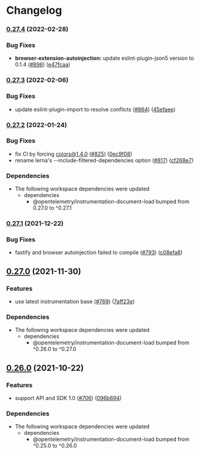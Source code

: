 # Changelog

### [0.27.4](https://www.github.com/open-telemetry/opentelemetry-js-contrib/compare/browser-extension-autoinjection-v0.27.3...browser-extension-autoinjection-v0.27.4) (2022-02-28)


### Bug Fixes

* **browser-extension-autoinjection:** update eslint-plugin-json5 version to 0.1.4 ([#896](https://www.github.com/open-telemetry/opentelemetry-js-contrib/issues/896)) ([e47fcaa](https://www.github.com/open-telemetry/opentelemetry-js-contrib/commit/e47fcaa1a04de35b096f373f44abbf87ff4125f2))

### [0.27.3](https://www.github.com/open-telemetry/opentelemetry-js-contrib/compare/browser-extension-autoinjection-v0.27.2...browser-extension-autoinjection-v0.27.3) (2022-02-06)


### Bug Fixes

* update eslint-plugin-import to resolve conflicts ([#864](https://www.github.com/open-telemetry/opentelemetry-js-contrib/issues/864)) ([45efaee](https://www.github.com/open-telemetry/opentelemetry-js-contrib/commit/45efaeec1da51398e44857dc9fe7ab3ef9456983))

### [0.27.2](https://www.github.com/open-telemetry/opentelemetry-js-contrib/compare/browser-extension-autoinjection-v0.27.1...browser-extension-autoinjection-v0.27.2) (2022-01-24)


### Bug Fixes

* fix CI by forcing colors@1.4.0 ([#825](https://www.github.com/open-telemetry/opentelemetry-js-contrib/issues/825)) ([0ec9f08](https://www.github.com/open-telemetry/opentelemetry-js-contrib/commit/0ec9f080520fe0f146a915a656300ef53a151ace))
* rename lerna's --include-filtered-dependencies option ([#817](https://www.github.com/open-telemetry/opentelemetry-js-contrib/issues/817)) ([cf268e7](https://www.github.com/open-telemetry/opentelemetry-js-contrib/commit/cf268e7a92b7800ad6dbec9ca77466f9ee03ee1a))


### Dependencies

* The following workspace dependencies were updated
  * dependencies
    * @opentelemetry/instrumentation-document-load bumped from 0.27.0 to ^0.27.1

### [0.27.1](https://www.github.com/open-telemetry/opentelemetry-js-contrib/compare/browser-extension-autoinjection-v0.27.0...browser-extension-autoinjection-v0.27.1) (2021-12-22)


### Bug Fixes

* fastify and browser autoinjection failed to compile ([#793](https://www.github.com/open-telemetry/opentelemetry-js-contrib/issues/793)) ([c08efa8](https://www.github.com/open-telemetry/opentelemetry-js-contrib/commit/c08efa82a38d3d5b4d0c51d712a39052317b9f74))

## [0.27.0](https://www.github.com/open-telemetry/opentelemetry-js-contrib/compare/browser-extension-autoinjection-v0.26.0...browser-extension-autoinjection-v0.27.0) (2021-11-30)


### Features

* use latest instrumentation base ([#769](https://www.github.com/open-telemetry/opentelemetry-js-contrib/issues/769)) ([7aff23e](https://www.github.com/open-telemetry/opentelemetry-js-contrib/commit/7aff23ebebbe209fa3b78c2e7f513c9cd2231be4))


### Dependencies

* The following workspace dependencies were updated
  * dependencies
    * @opentelemetry/instrumentation-document-load bumped from ^0.26.0 to ^0.27.0

## [0.26.0](https://www.github.com/open-telemetry/opentelemetry-js-contrib/compare/browser-extension-autoinjection-v0.25.0...browser-extension-autoinjection-v0.26.0) (2021-10-22)


### Features

* support API and SDK 1.0 ([#706](https://www.github.com/open-telemetry/opentelemetry-js-contrib/issues/706)) ([096b694](https://www.github.com/open-telemetry/opentelemetry-js-contrib/commit/096b694bbc3079f0ab4ee0462869b10eb8185202))



### Dependencies

* The following workspace dependencies were updated
  * dependencies
    * @opentelemetry/instrumentation-document-load bumped from ^0.25.0 to ^0.26.0

